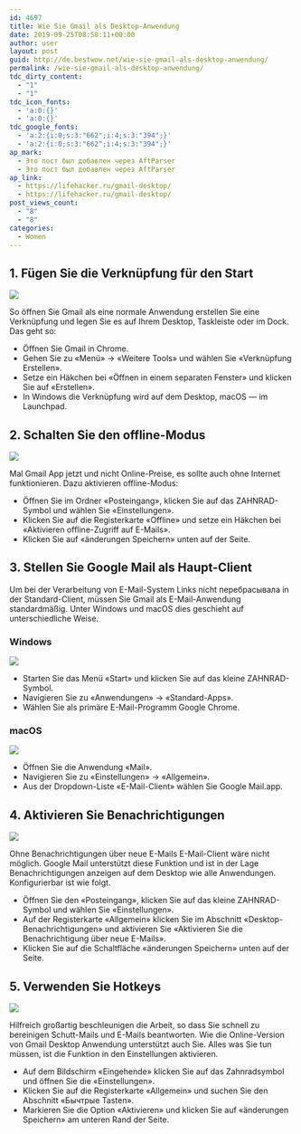 ```yaml
---
id: 4697
title: Wie Sie Gmail als Desktop-Anwendung
date: 2019-09-25T08:58:11+00:00
author: user
layout: post
guid: http://de.bestwow.net/wie-sie-gmail-als-desktop-anwendung/
permalink: /wie-sie-gmail-als-desktop-anwendung/
tdc_dirty_content:
  - "1"
  - "1"
tdc_icon_fonts:
  - 'a:0:{}'
  - 'a:0:{}'
tdc_google_fonts:
  - 'a:2:{i:0;s:3:"662";i:4;s:3:"394";}'
  - 'a:2:{i:0;s:3:"662";i:4;s:3:"394";}'
ap_mark:
  - Это пост был добавлен через AftParser
  - Это пост был добавлен через AftParser
ap_link:
  - https://lifehacker.ru/gmail-desktop/
  - https://lifehacker.ru/gmail-desktop/
post_views_count:
  - "8"
  - "8"
categories:
  - Women
---
```

## 1. Fügen Sie die Verknüpfung für den Start

![](http://de.bestwow.net/wp-content/uploads/2019/09/kak-ispol-zovat-gmail-v-kachestve-desktopnogo-prilozheniya-1.jpg) 

So öffnen Sie Gmail als eine normale Anwendung erstellen Sie eine Verknüpfung und legen Sie es auf Ihrem Desktop, Taskleiste oder im Dock. Das geht so:

  * Öffnen Sie Gmail in Chrome.
  * Gehen Sie zu «Menü» → «Weitere Tools» und wählen Sie «Verknüpfung Erstellen».
  * Setze ein Häkchen bei «Öffnen in einem separaten Fenster» und klicken Sie auf «Erstellen».
  * In Windows die Verknüpfung wird auf dem Desktop, macOS — im Launchpad.

## 2. Schalten Sie den offline-Modus

![](http://de.bestwow.net/wp-content/uploads/2019/09/kak-ispol-zovat-gmail-v-kachestve-desktopnogo-prilozheniya-2.jpg) 

Mal Gmail App jetzt und nicht Online-Preise, es sollte auch ohne Internet funktionieren. Dazu aktivieren offline-Modus:

  * Öffnen Sie im Ordner «Posteingang», klicken Sie auf das ZAHNRAD-Symbol und wählen Sie «Einstellungen».
  * Klicken Sie auf die Registerkarte «Offline» und setze ein Häkchen bei «Aktivieren offline-Zugriff auf E-Mails».
  * Klicken Sie auf «änderungen Speichern» unten auf der Seite.

## 3. Stellen Sie Google Mail als Haupt-Client

Um bei der Verarbeitung von E-Mail-System Links nicht перебрасывала in der Standard-Client, müssen Sie Gmail als E-Mail-Anwendung standardmäßig. Unter Windows und macOS dies geschieht auf unterschiedliche Weise.

### Windows

![](http://de.bestwow.net/wp-content/uploads/2019/09/kak-ispol-zovat-gmail-v-kachestve-desktopnogo-prilozheniya-3.jpg) 

  * Starten Sie das Menü «Start» und klicken Sie auf das kleine ZAHNRAD-Symbol.
  * Navigieren Sie zu «Anwendungen» → «Standard-Apps».
  * Wählen Sie als primäre E-Mail-Programm Google Chrome.

### macOS

![](http://de.bestwow.net/wp-content/uploads/2019/09/kak-ispol-zovat-gmail-v-kachestve-desktopnogo-prilozheniya-4.jpg) 

  * Öffnen Sie die Anwendung «Mail».
  * Navigieren Sie zu «Einstellungen» → «Allgemein».
  * Aus der Dropdown-Liste «E-Mail-Client» wählen Sie Google Mail.app.

## 4. Aktivieren Sie Benachrichtigungen

![](http://de.bestwow.net/wp-content/uploads/2019/09/kak-ispol-zovat-gmail-v-kachestve-desktopnogo-prilozheniya-5.jpg) 

Ohne Benachrichtigungen über neue E-Mails E-Mail-Client wäre nicht möglich. Google Mail unterstützt diese Funktion und ist in der Lage Benachrichtigungen anzeigen auf dem Desktop wie alle Anwendungen. Konfigurierbar ist wie folgt.

  * Öffnen Sie den «Posteingang», klicken Sie auf das kleine ZAHNRAD-Symbol und wählen Sie «Einstellungen».
  * Auf der Registerkarte «Allgemein» klicken Sie im Abschnitt «Desktop-Benachrichtigungen» und aktivieren Sie «Aktivieren Sie die Benachrichtigung über neue E-Mails».
  * Klicken Sie auf die Schaltfläche «änderungen Speichern» unten auf der Seite.

## 5. Verwenden Sie Hotkeys

![](http://de.bestwow.net/wp-content/uploads/2019/09/kak-ispol-zovat-gmail-v-kachestve-desktopnogo-prilozheniya-6.jpg) 

Hilfreich großartig beschleunigen die Arbeit, so dass Sie schnell zu bereinigen Schutt-Mails und E-Mails beantworten. Wie die Online-Version von Gmail Desktop Anwendung unterstützt auch Sie. Alles was Sie tun müssen, ist die Funktion in den Einstellungen aktivieren.

  * Auf dem Bildschirm «Eingehende» klicken Sie auf das Zahnradsymbol und öffnen Sie die «Einstellungen».
  * Klicken Sie auf die Registerkarte «Allgemein» und suchen Sie den Abschnitt «Бычтрые Tasten».
  * Markieren Sie die Option «Aktivieren» und klicken Sie auf «änderungen Speichern» am unteren Rand der Seite.